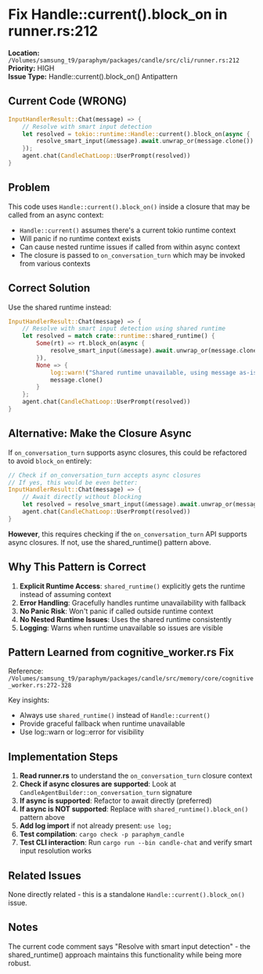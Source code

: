 # Fix Handle::current().block_on in runner.rs:212

**Location:** `/Volumes/samsung_t9/paraphym/packages/candle/src/cli/runner.rs:212`  
**Priority:** HIGH  
**Issue Type:** Handle::current().block_on() Antipattern

## Current Code (WRONG)

```rust
InputHandlerResult::Chat(message) => {
    // Resolve with smart input detection
    let resolved = tokio::runtime::Handle::current().block_on(async {
        resolve_smart_input(&message).await.unwrap_or(message.clone())
    });
    agent.chat(CandleChatLoop::UserPrompt(resolved))
}
```

## Problem

This code uses `Handle::current().block_on()` inside a closure that may be called from an async context:
- `Handle::current()` assumes there's a current tokio runtime context
- Will panic if no runtime context exists
- Can cause nested runtime issues if called from within async context
- The closure is passed to `on_conversation_turn` which may be invoked from various contexts

## Correct Solution

Use the shared runtime instead:

```rust
InputHandlerResult::Chat(message) => {
    // Resolve with smart input detection using shared runtime
    let resolved = match crate::runtime::shared_runtime() {
        Some(rt) => rt.block_on(async {
            resolve_smart_input(&message).await.unwrap_or(message.clone())
        }),
        None => {
            log::warn!("Shared runtime unavailable, using message as-is: {}", message);
            message.clone()
        }
    };
    agent.chat(CandleChatLoop::UserPrompt(resolved))
}
```

## Alternative: Make the Closure Async

If `on_conversation_turn` supports async closures, this could be refactored to avoid `block_on` entirely:

```rust
// Check if on_conversation_turn accepts async closures
// If yes, this would be even better:
InputHandlerResult::Chat(message) => {
    // Await directly without blocking
    let resolved = resolve_smart_input(&message).await.unwrap_or(message.clone());
    agent.chat(CandleChatLoop::UserPrompt(resolved))
}
```

**However**, this requires checking if the `on_conversation_turn` API supports async closures. If not, use the shared_runtime() pattern above.

## Why This Pattern is Correct

1. **Explicit Runtime Access**: `shared_runtime()` explicitly gets the runtime instead of assuming context
2. **Error Handling**: Gracefully handles runtime unavailability with fallback
3. **No Panic Risk**: Won't panic if called outside runtime context
4. **No Nested Runtime Issues**: Uses the shared runtime consistently
5. **Logging**: Warns when runtime unavailable so issues are visible

## Pattern Learned from cognitive_worker.rs Fix

Reference: `/Volumes/samsung_t9/paraphym/packages/candle/src/memory/core/cognitive_worker.rs:272-328`

Key insights:
- Always use `shared_runtime()` instead of `Handle::current()`
- Provide graceful fallback when runtime unavailable
- Use log::warn or log::error for visibility

## Implementation Steps

1. **Read runner.rs** to understand the `on_conversation_turn` closure context
2. **Check if async closures are supported**: Look at `CandleAgentBuilder::on_conversation_turn` signature
3. **If async is supported**: Refactor to await directly (preferred)
4. **If async is NOT supported**: Replace with `shared_runtime().block_on()` pattern above
5. **Add log import** if not already present: `use log;`
6. **Test compilation**: `cargo check -p paraphym_candle`
7. **Test CLI interaction**: Run `cargo run --bin candle-chat` and verify smart input resolution works

## Related Issues

None directly related - this is a standalone `Handle::current().block_on()` issue.

## Notes

The current code comment says "Resolve with smart input detection" - the shared_runtime() approach maintains this functionality while being more robust.
